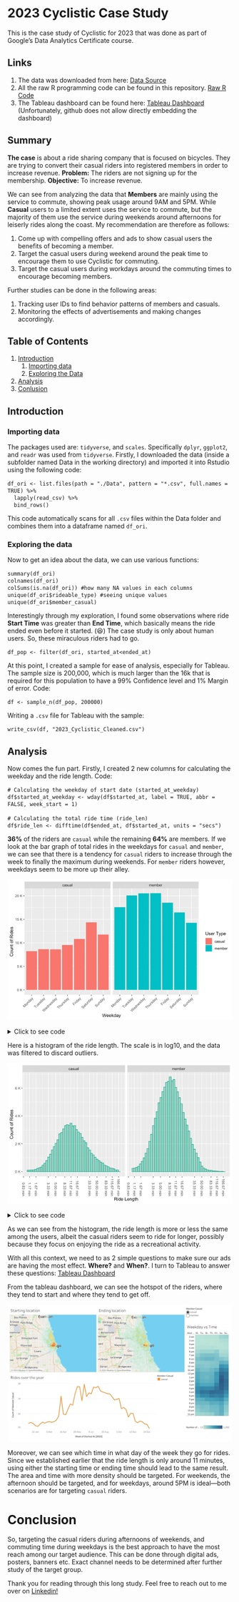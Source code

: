 # 2023 Cyclistic Case Study

This is the case study of Cyclistic for 2023 that was done as part of Google’s Data Analytics Certificate course.
## Links
1. The data was downloaded from here: [Data Source](https://divvy-tripdata.s3.amazonaws.com/index.html)
2. All the raw R programming code can be found in this repository. [Raw R Code](https://github.com/mangonerd/2023-cyclistic-case/blob/main/raw_r_code.R)
3. The Tableau dashboard can be found here: [Tableau Dashboard](https://public.tableau.com/shared/J554PR5P6) (Unfortunately, github does not allow directly embedding the dashboard)
## Summary
**The case** is about a ride sharing company that is focused on bicycles. They are trying to convert their casual riders into registered members in order to increase revenue.
**Problem:** The riders are not signing up for the membership.
**Objective:** To increase revenue.

We can see from analyzing the data that **Members** are mainly using the service to commute, showing peak usage around 9AM and 5PM. While **Casual** users to a limited extent uses the service to commute, but the majority of them use the service during weekends around afternoons for leiserly rides along the coast. My recommendation are therefore as follows:
1. Come up with compelling offers and ads to show casual users the benefits of becoming a member.
2. Target the casual users during weekend around the peak time to encourage them to use Cyclistic for commuting.
3. Target the casual users during workdays around the commuting times to encourage becoming members.

Further studies can be done in the following areas:
1. Tracking user IDs to find behavior patterns of members and casuals.
2. Monitoring the effects of advertisements and making changes accordingly.

## Table of Contents

1.  [Introduction](#introduction)
    1. [Importing data](#importing-data)
    2. [Exploring the Data](#exploring-the-data)
2. [Analysis](#analysis)
3. [Conlusion](#conclusion)

## Introduction

### Importing data
The packages used are: `tidyverse`, and `scales`. Specifically `dplyr`, `ggplot2`, and `readr` was used from `tidyverse`. 
Firstly, I downloaded the data (inside a subfolder named Data in the working directory) and imported it into Rstudio using the following code:
```{r import files}
df_ori <- list.files(path = "./Data", pattern = "*.csv", full.names = TRUE) %>%
  lapply(read_csv) %>%
  bind_rows()
```
This code automatically scans for all `.csv` files within the Data folder and combines them into a dataframe named `df_ori`.

### Exploring the data
Now to get an idea about the data, we can use various functions:
``` {r getting an idea of the data}
summary(df_ori)
colnames(df_ori)
colSums(is.na(df_ori)) #how many NA values in each columns
unique(df_ori$rideable_type) #seeing unique values
unique(df_ori$member_casual)
```
Interestingly through my exploration, I found some observations where ride **Start Time** was greater than **End Time**, which basically means the ride ended even before it started. (😆)
The case study is only about human users. So, these miraculous riders had to go.
```
df_pop <- filter(df_ori, started_at<ended_at)
```

At this point, I created a sample for ease of analysis, especially for Tableau. The sample size is 200,000, which is much larger than the 16k that is required for this population to have a 99% Confidence level and 1% Margin of error.
Code:
```
df <- sample_n(df_pop, 200000)
```

Writing a `.csv` file for Tableau with the sample:
```
write_csv(df, "2023_Cyclistic_Cleaned.csv")
```

## Analysis
Now comes the fun part. Firstly, I created 2 new columns for calculating the weekday and the ride length.
Code:
```
# Calculating the weekday of start date (started_at_weekday)
df$started_at_weekday <- wday(df$started_at, label = TRUE, abbr = FALSE, week_start = 1)

# Calculating the total ride time (ride_len)
df$ride_len <- difftime(df$ended_at, df$started_at, units = "secs")
```

**36%** of the riders are `casual` while the remaining **64%** are members. If we look at the bar graph of total rides in the weekdays for `casual` and `member`, we can see that there is a tendency for `casual` riders to increase through the week to finally the maximum during weekends. For `member` riders however, weekdays seem to be more up their alley.

![Rider weekday](plots/rides_weekdays.png)
<details>
  <summary>Click to see code</summary>
  
```{r generating plot rides weekdays}
#Calculating percentage of membership
df %>% 
  group_by(member_casual) %>%
  summarise(count = n()) %>% 
  mutate(per = 100*count/sum(count))

#generating the graph
df %>% 
  ggplot() +
  geom_bar(aes(started_at_weekday, fill = member_casual))+
  facet_wrap(~member_casual)+
  scale_y_continuous(labels = unit_format(unit = "K", scale = 1e-3))+
  theme(axis.text.x = element_text(angle = 45, hjust = 1))+
  labs(x = "Weekday", y = "Count of Rides", fill = "User Type")
```
</details>


Here is a histogram of the ride length. The scale is in log10, and the data was filtered to discard outliers.

![Ride Length](plots/ride_length.png)
<details>
  <summary>Click to see code</summary>
    
```{r generating histogram of ride length}
 df %>%
  filter(ride_len < 10000 & ride_len > 60) %>% # Filtering out extremes
  ggplot() +
  geom_histogram(aes(x=as.numeric(ride_len)), bins = 50, fill = "#00aa8855", color = "#00aa88")+
  facet_wrap(~member_casual)+
  scale_y_continuous(labels = unit_format(unit = "K", scale = 1e-3))+
  scale_x_log10(labels = unit_format(unit = "min", scale = 1/60), n.breaks = 15)+
  theme(axis.text.x = element_text(angle = -90, hjust = 1, vjust = 0.5))+
  labs(x = "Ride Length", y = "Count of Rides")
```
</details>

As we can see from the histogram, the ride length is more or less the same among the users, albeit the casual riders seem to ride for longer, possibly because they focus on enjoying the ride as a recreational activity.

With all this context, we need to as 2 simple questions to make sure our ads are having the most effect. **Where?** and **When?**. I turn to Tableau to answer these questions: [Tableau Dashboard](https://public.tableau.com/shared/J554PR5P6)

From the tableau dashboard, we can see the hotspot of the riders, where they tend to start and where they tend to get off.

![Tableau Dashboard](plots/tableau_dash.jpeg)

Moreover, we can see which time in what day of the week they go for rides. Since we established earlier that the ride length is only around 11 minutes, using either the starting time or ending time should lead to the same result.
The area and time with more density should be targeted. For weekends, the afternoon should be targeted, and for weekdays, around 5PM is ideal—both scenarios are for targeting `casual` riders.

# Conclusion
So, targeting the casual riders during afternoons of weekends, and commuting time during weekdays is the best approach to have the most reach among our target audience. This can be done through digital ads, posters, banners etc. Exact channel needs to be determined after further study of the target group.



Thank you for reading through this long study. Feel free to reach out to me over on [Linkedin!](https://www.linkedin.com/in/mirzaangon/)
